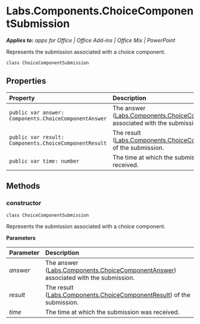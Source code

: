 
# Labs.Components.ChoiceComponentSubmission

 _**Applies to:** apps for Office | Office Add-ins | Office Mix | PowerPoint_

Represents the submission associated with a choice component.

```
class ChoiceComponentSubmission
```


## Properties


|Property|Description|
|:-----|:-----|
| `public var answer: Components.ChoiceComponentAnswer`|The answer ([Labs.Components.ChoiceComponentAnswer](../powerpoint/office-mix/reference/labs.components.choicecomponentanswer.md)) associated with the submission.|
| `public var result: Components.ChoiceComponentResult`|The result ([Labs.Components.ChoiceComponentResult](../powerpoint/office-mix/reference/labs.components.choicecomponentresult.md)) of the submission.|
| `public var time: number`|The time at which the submission was received.|

## Methods




### constructor

 `class ChoiceComponentSubmission`

Represents the submission associated with a choice component.

 **Parameters**


|Parameter|Description|
|:-----|:-----|
| _answer_|The answer ([Labs.Components.ChoiceComponentAnswer](../powerpoint/office-mix/reference/labs.components.choicecomponentanswer.md)) associated with the submission.|
| _result_|The result ([Labs.Components.ChoiceComponentResult](../powerpoint/office-mix/reference/labs.components.choicecomponentresult.md)) of the submission.|
| _time_|The time at which the submission was received.|
